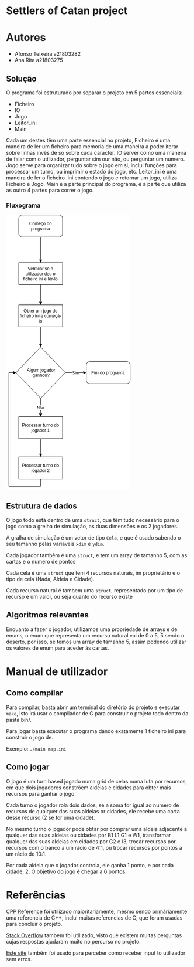 # Settlers of Catan project

# Autores
- Afonso Teixeira a21803282
- Ana Rita a21803275


## Solução
O programa foi estruturado por separar o projeto em 5 partes essenciais:
- Ficheiro
- IO
- Jogo
- Leitor_ini
- Main

Cada um destes têm uma parte essencial no projeto, Ficheiro é uma maneira de ler um ficheiro para memoria de uma maneira a poder iterar sobre linhas invês de só sobre cada caracter. IO server como uma maneira de falar com o utilizador, perguntar sim our não, ou perguntar um numero. Jogo serve para organizar tudo sobre o jogo em si, inclui funções para processar um turno, ou imprimir o estado do jogo, etc. Leitor_ini é uma maneira de ler o ficheiro .ini contendo o jogo e retornar um jogo, utiliza Ficheiro e Jogo. Main é a parte principal do programa, é a parte que utiliza as outro 4 partes para correr o jogo.

### Fluxograma

![fluxograma](./fluxograma.png)

## Estrutura de dados

O jogo todo está dentro de uma `struct`, que têm tudo necessário para o jogo como a grelha de simulação, as duas dimensões e os 2 jogadores.

A gralha de simulação é um vetor de tipo `Cela`, e que é usado sabendo o seu tamanho pelas variaveis `xdim` e `ydim`.

Cada jogador tambêm é uma `struct`, e tem um array de tamanho 5, com as cartas e o numero de pontos

Cada cela é uma `struct` que tem 4 recursos naturais, im proprietário e o tipo de cela (Nada, Aldeia e Cidade).

Cada recurso natural é tambem uma `struct`, representado por um tipo de recurso e um valor, ou seja quanto do recurso existe


## Algoritmos relevantes

Enquanto a fazer o jogador, utilizamos uma propriedade de arrays e de enums, o enum que representa um recurso natural vai de 0 a 5, 5 sendo o deserto, por isso, se temos um array de tamanho 5, assim podendo utilizar os valores de enum para aceder ás cartas.

# Manual de utilizador

## Como compilar

Para compilar, basta abrir um terminal do diretório do projeto e executar `make`, isto irá usar o compilador de C para construir o projeto todo dentro da pasta bin/.

Para jogar basta executar o programa dando exatamente 1 ficheiro ini para construir o jogo de.

Exemplo: `./main map.ini`

## Como jogar

O jogo é um turn based jogado numa grid de celas numa luta por recursos, em que dois jogadores constrõem aldeias e cidades para obter mais recursos para ganhar o jogo.

Cada turno o jogador rola dois dados, se a soma for igual ao numero de recursos de qualquer das suas aldeias or cidades, ele recebe uma carta desse recurso (2 se for uma cidade).

No mesmo turno o jogador pode obtar por comprar uma aldeia adjacente a qualquer das suas aldeias ou cidades por B1 L1 G1 e W1, transformar qualquer das suas aldeias em cidades por G2 e I3, trocar recursos por recursos com o banco a um rácio de 4:1, ou trocar recursos por pontos a um rácio de 10:1.

Por cada aldeia que o jogador controla, ele ganha 1 ponto, e por cada cidade, 2. O objétivo do jogo é chegar a 6 pontos.

# Referências

[CPP Reference](https://en.cppreference.com/w/c) foi utilizado maioritariamente, mesmo sendo primáriamente uma referencia de C++, inclui muitas referencias de C, que foram usadas para concluir o projeto.


[Stack Overflow](https://stackoverflow.com/) tambem foi utilizado, visto que existem muitas perguntas cujas respostas ajudaram muito no percurso no projeto.


[Este site](http://sekrit.de/webdocs/c/beginners-guide-away-from-scanf.html) tambêm foi usado para perceber como receber input to utilizador sem erros.


